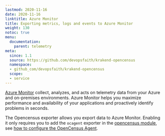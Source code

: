 ```yaml
---
lastmod: 2020-11-16
date: 2020-11-16
linktitle: Azure Monitor
title: Exporting metrics, logs and events to Azure Monitor
weight: 130
notoc: true
menu:
  documentation:
    parent: telemetry
meta:
  since: 1.1
  source: https://github.com/devopsfaith/krakend-opencensus
  namespace:
  - github_com/devopsfaith/krakend-opencensus
  scope:
  - service
---
```


[Azure Monitor](https://azure.microsoft.com/en-us/services/monitor/) collect, analyzes, and acts on telemetry data from your Azure and on-premises environments. Azure Monitor helps you maximize performance and availability of your applications and proactively identify problems in seconds.

The Opencensus exporter allows you export data to Azure Monitor. Enabling it only requires you to add the `ocagent` exporter in the [opencensus module](/docs/telemetry/opencensus/), see [how to configure the OpenCensus Agent](/docs/telemetry/ocagent/).
